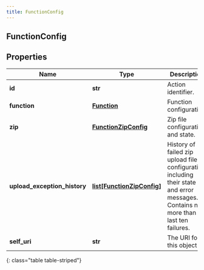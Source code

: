 ```yaml
---
title: FunctionConfig
---
```

## FunctionConfig

## Properties

|Name | Type | Description | Notes|
|------------ | ------------- | ------------- | -------------|
| **id** | **str** | Action identifier. | [optional] |
| **function** | [**Function**](Function.html) | Function configuration. | [optional] |
| **zip** | [**FunctionZipConfig**](FunctionZipConfig.html) | Zip file configuration and state. | [optional] |
| **upload_exception_history** | [**list[FunctionZipConfig]**](FunctionZipConfig.html) | History of failed zip upload file configuration including their state and error messages. Contains no more than last ten failures. | [optional] |
| **self_uri** | **str** | The URI for this object | [optional] |
{: class="table table-striped"}


